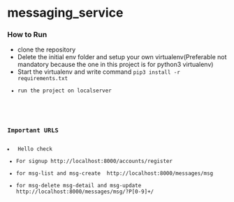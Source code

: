 # messaging_service

<h3>How to Run</h3>

<ul>
<li>clone the repository</li>
<li>Delete the initial env folder and setup your own virtualenv(Preferable not mandatory because the one in this project is for python3 virtualenv)</li>
<li>Start the virtualenv and write command <code>pip3 install -r requirements.txt</li>
<li>run the project on localserver</li>
</ul>

<h3>Important URLS</h3>
<li> Hello check
<ul>
<li>For signup http://localhost:8000/accounts/register</li>
<li>for msg-list and msg-create  http://localhost:8000/messages/msg</li>
<li>for msg-delete msg-detail and msg-update http://localhost:8000/messages/msg/?P<pk>[0-9]+/</li>
</ul>

